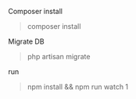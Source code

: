 Composer install
> composer install

Migrate DB
> php artisan migrate

run 
> npm install && npm run watch
>1
